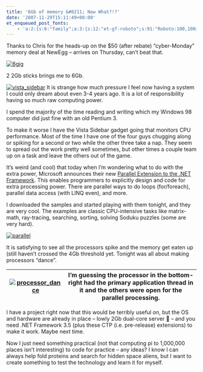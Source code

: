 ```yaml
---
title: '6Gb of memory &#8211; Now What?!?'
date: '2007-11-29T15:11:49+00:00'
et_enqueued_post_fonts:
    - 'a:2:{s:6:"family";a:3:{s:12:"et-gf-roboto";s:91:"Roboto:100,100italic,300,300italic,regular,italic,500,500italic,700,700italic,900,900italic";s:22:"et-gf-roboto-condensed";s:59:"Roboto+Condensed:300,300italic,regular,italic,700,700italic";s:17:"et-gf-roboto-slab";s:51:"Roboto+Slab:100,200,300,regular,500,600,700,800,900";}s:6:"subset";a:7:{i:0;s:9:"latin-ext";i:1;s:5:"greek";i:2;s:9:"greek-ext";i:3;s:10:"vietnamese";i:4;s:8:"cyrillic";i:5;s:5:"latin";i:6;s:12:"cyrillic-ext";}}'
---
```


Thanks to Chris for the heads-up on the $50 (after rebate) “cyber-Monday” memory deal at NewEgg – arrives on Thursday, can’t beat that.

[![6gig](http://www.bruceabernethy.com/wp-content/uploads/WindowsLiveWriter/6Gbofmemorynowwhat_13BE3/6gig_thumb.png)](http://www.bruceabernethy.com/wp-content/uploads/WindowsLiveWriter/6Gbofmemorynowwhat_13BE3/6gig_2.png)

2 2Gb sticks brings me to 6Gb.

[![vista_sidebar](http://www.bruceabernethy.com/wp-content/uploads/WindowsLiveWriter/6Gbofmemorynowwhat_13BE3/vista_sidebar_thumb.png)](http://www.bruceabernethy.com/wp-content/uploads/WindowsLiveWriter/6Gbofmemorynowwhat_13BE3/vista_sidebar_2.png) It is strange how much pressure I feel now having a system I could only dream about even 3-4 years ago. It is a lot of responsibility having so much raw computing power.

I spend the majority of the time reading and writing which my Windows 98 computer did just fine with an old Pentium 3.

To make it worse I have the Vista Sidebar gadget going that monitors CPU performance. Most of the time I have one of the four guys chugging along or spiking for a second or two while the other three take a nap. They seem to spread out the work pretty well sometimes, but other times a couple team up on a task and leave the others out of the game.

It’s weird (and cool) that today when I’m wondering what to do with the extra power, Microsoft announces their new [Parallel Extension to the .NET Framework](http://blogs.msdn.com/somasegar/archive/2007/11/29/parallel-extensions-to-the-net-fx-ctp.aspx). This enables programmers to explicitly design and code for extra processing power. There are parallel ways to do loops (for/foreach), parallel data access (with LINQ even), and more.

I downloaded the samples and started playing with them tonight, and they are very cool. The examples are classic CPU-intensive tasks like matrix-math, ray-tracing, searching, sorting, solving Soduku puzzles (some are very hard).

[![parallel](http://www.bruceabernethy.com/wp-content/uploads/WindowsLiveWriter/6Gbofmemorynowwhat_13BE3/parallel_thumb.png)](http://www.bruceabernethy.com/wp-content/uploads/WindowsLiveWriter/6Gbofmemorynowwhat_13BE3/parallel_2.png)

It is satisfying to see all the processors spike and the memory get eaten up (still haven’t crossed the 4Gb threshold yet. Tonight was all about making processors “dance”.

| [![processor_dance](http://www.bruceabernethy.com/wp-content/uploads/WindowsLiveWriter/6Gbofmemorynowwhat_13BE3/processor_dance_thumb.png)](http://www.bruceabernethy.com/wp-content/uploads/WindowsLiveWriter/6Gbofmemorynowwhat_13BE3/processor_dance_2.png) | I’m guessing the processor in the bottom-right had the primary application thread in it and the others were open for the parallel processing. |
|---|---|

I have a project right now that this would be terribly useful on, but the OS and hardware are already in place – lowly 2Gb dual-core server 🙂 – and you need .NET Framework 3.5 (plus these CTP (i.e. pre-release) extensions) to make it work. Maybe next time.

Now I just need something practical (not that computing pi to 1,000,000 places isn’t interesting) to code for practice – any ideas? I know I can always help fold proteins and search for hidden space aliens, but I want to create something to test the technology and learn it for myself.